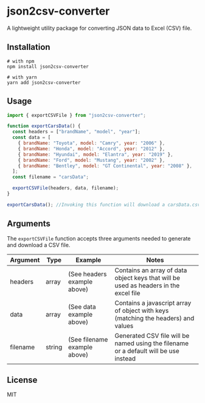 # json2csv-converter

A lightweight utility package for converting JSON data to Excel (CSV) file.

## Installation

```shell
# with npm
npm install json2csv-converter

# with yarn
yarn add json2csv-converter
```

## Usage

```js
import { exportCSVFile } from "json2csv-converter";

function exportCarsData() {
  const headers = ["brandName", "model", "year"];
  const data = [
    { brandName: "Toyota", model: "Camry", year: "2006" },
    { brandName: "Honda", model: "Accord", year: "2012" },
    { brandName: "Hyundai", model: "Elantra", year: "2019" },
    { brandName: "Ford", model: "Mustang", year: "2002" },
    { brandName: "Bentley", model: "GT Continental", year: "2008" },
  ];
  const filename = "carsData";

  exportCSVFile(headers, data, filename);
}

exportCarsData(); //Invoking this function will download a carsData.csv document containing the above data
```

## Arguments

The `exportCSVFile` function accepts three arguments needed to generate and download a CSV file.

| Argument | Type   | Example                      | Notes                                                                                |
| -------- | ------ | ---------------------------- | ------------------------------------------------------------------------------------ |
| headers  | array  | (See headers example above)  | Contains an array of data object keys that will be used as headers in the excel file |
| data     | array  | (See data example above)     | Contains a javascript array of object with keys (matching the headers) and values    |
| filename | string | (See filename example above) | Generated CSV file will be named using the filename or a default will be use instead |

## License

MIT
